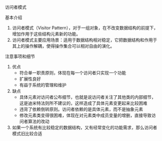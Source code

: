 访问者模式

基本介绍

1. 访问者模式（Visitor Pattern），对于一组对象，在不改变数据结构的前提下，增加作用于这些结构元素新的功能。
2. 访问者模式主要应用场景：适用于数据结构相对稳定，它把数据结构和作用于其上的操作解耦，使得操作集合可以相对自由的演化。



注意事项和细节

1. 优点
   + 符合单一职责原则，体现在每一个访问者只实现一个功能
   + 扩展性良好
   + 有益于系统的管理和维护
2. 缺点
   + 具体元素对访问者公布细节，也就是说访问者关注了其他类的内部细节，这是迪米特法则所不建议的，这样造成了具体元素变更起来比较困难
   + 违背了依赖倒转原则。访问者依赖的是具体元素，而不是抽象元素
   + 修改元素类变得很困难，体现在对元素类中成员变量的增删，直接导致访问者算法的改动
3. 如果一个系统有比较稳定的数据结构，又有经常变化的功能需求，那么访问者模式旧比较合适

